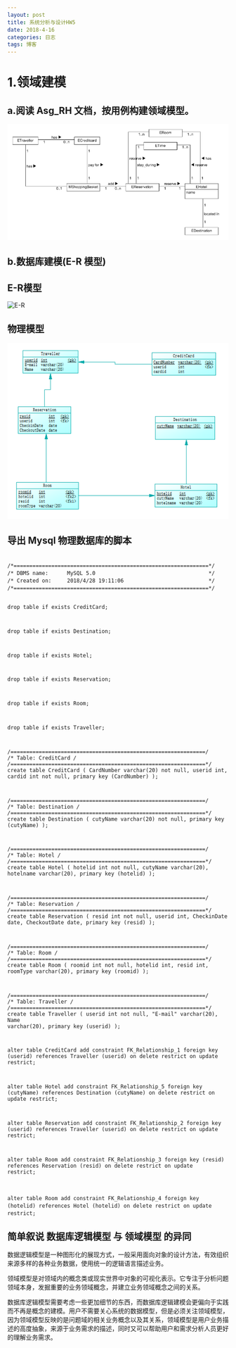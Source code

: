 ```yaml
---
layout: post
title: 系统分析与设计HW5
date: 2018-4-16
categories: 日志
tags: 博客
---
```

# 1.领域建模

## a.阅读 Asg_RH 文档，按用例构建领域模型。

![domian](https://github.com/MengfanHe/photoes/raw/master/lesson7-1.png)

## b.数据库建模(E-R 模型)

## E-R模型

![E-R](https://github.com/MengfanHe/photoes/raw/master/E-R%E5%9B%BE.png)

## 物理模型

![physical_model](https://github.com/MengfanHe/photoes/raw/master/%E7%89%A9%E7%90%86%E6%A8%A1%E5%9E%8B.png)

## 导出 Mysql 物理数据库的脚本

<code>
/*==============================================================*/
/* DBMS name:      MySQL 5.0                                    */
/* Created on:     2018/4/28 19:11:06                           */
/*==============================================================*/


drop table if exists CreditCard;

drop table if exists Destination;

drop table if exists Hotel;

drop table if exists Reservation;

drop table if exists Room;

drop table if exists Traveller;

/*==============================================================*/
/* Table: CreditCard                                            */
/*==============================================================*/
create table CreditCard
(
   CardNumber           varchar(20) not null,
   userid               int,
   cardid               int not null,
   primary key (CardNumber)
);

/*==============================================================*/
/* Table: Destination                                           */
/*==============================================================*/
create table Destination
(
   cutyName             varchar(20) not null,
   primary key (cutyName)
);

/*==============================================================*/
/* Table: Hotel                                                 */
/*==============================================================*/
create table Hotel
(
   hotelid              int not null,
   cutyName             varchar(20),
   hotelname            varchar(20),
   primary key (hotelid)
);

/*==============================================================*/
/* Table: Reservation                                           */
/*==============================================================*/
create table Reservation
(
   resid                int not null,
   userid               int,
   CheckinDate          date,
   CheckoutDate         date,
   primary key (resid)
);

/*==============================================================*/
/* Table: Room                                                  */
/*==============================================================*/
create table Room
(
   roomid               int not null,
   hotelid              int,
   resid                int,
   roomType             varchar(20),
   primary key (roomid)
);

/*==============================================================*/
/* Table: Traveller                                             */
/*==============================================================*/
create table Traveller
(
   userid               int not null,
   "E-mail"            varchar(20),
   Name                 varchar(20),
   primary key (userid)
);

alter table CreditCard add constraint FK_Relationship_1 foreign key (userid)
      references Traveller (userid) on delete restrict on update restrict;

alter table Hotel add constraint FK_Relationship_5 foreign key (cutyName)
      references Destination (cutyName) on delete restrict on update restrict;

alter table Reservation add constraint FK_Relationship_2 foreign key (userid)
      references Traveller (userid) on delete restrict on update restrict;

alter table Room add constraint FK_Relationship_3 foreign key (resid)
      references Reservation (resid) on delete restrict on update restrict;

alter table Room add constraint FK_Relationship_4 foreign key (hotelid)
      references Hotel (hotelid) on delete restrict on update restrict;
</code>

## 简单叙说 数据库逻辑模型 与 领域模型 的异同

 数据逻辑模型是一种图形化的展现方式，一般采用面向对象的设计方法，有效组织来源多样的各种业务数据，使用统一的逻辑语言描述业务。

 领域模型是对领域内的概念类或现实世界中对象的可视化表示。它专注于分析问题领域本身，发掘重要的业务领域概念，并建立业务领域概念之间的关系。

 数据库逻辑模型需要考虑一些更加细节的东西，而数据库逻辑建模会更偏向于实践而不再是概念的建模。用户不需要关心系统的数据模型，但是必须关注领域模型，因为领域模型反映的是问题域的相关业务概念以及其关系，领域模型是用户业务描述的高度抽象，来源于业务需求的描述，同时又可以帮助用户和需求分析人员更好的理解业务需求。